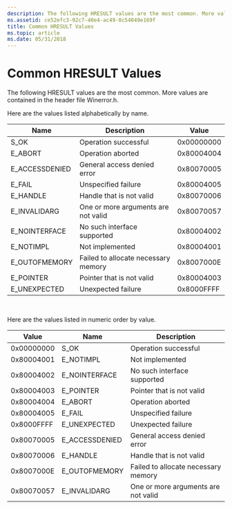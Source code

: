 ```yaml
---
description: The following HRESULT values are the most common. More values are contained in the header file Winerror.h.
ms.assetid: ce52efc3-92c7-40e4-ac49-0c54049e169f
title: Common HRESULT Values
ms.topic: article
ms.date: 05/31/2018
---
```


# Common HRESULT Values

The following HRESULT values are the most common. More values are contained in the header file Winerror.h.

Here are the values listed alphabetically by name.



| Name            | Description                         | Value      |
|-----------------|-------------------------------------|------------|
| S\_OK           | Operation successful                | 0x00000000 |
| E\_ABORT        | Operation aborted                   | 0x80004004 |
| E\_ACCESSDENIED | General access denied error         | 0x80070005 |
| E\_FAIL         | Unspecified failure                 | 0x80004005 |
| E\_HANDLE       | Handle that is not valid            | 0x80070006 |
| E\_INVALIDARG   | One or more arguments are not valid | 0x80070057 |
| E\_NOINTERFACE  | No such interface supported         | 0x80004002 |
| E\_NOTIMPL      | Not implemented                     | 0x80004001 |
| E\_OUTOFMEMORY  | Failed to allocate necessary memory | 0x8007000E |
| E\_POINTER      | Pointer that is not valid           | 0x80004003 |
| E\_UNEXPECTED   | Unexpected failure                  | 0x8000FFFF |



 

Here are the values listed in numeric order by value.



| Value      | Name            | Description                         |
|------------|-----------------|-------------------------------------|
| 0x00000000 | S\_OK           | Operation successful                |
| 0x80004001 | E\_NOTIMPL      | Not implemented                     |
| 0x80004002 | E\_NOINTERFACE  | No such interface supported         |
| 0x80004003 | E\_POINTER      | Pointer that is not valid           |
| 0x80004004 | E\_ABORT        | Operation aborted                   |
| 0x80004005 | E\_FAIL         | Unspecified failure                 |
| 0x8000FFFF | E\_UNEXPECTED   | Unexpected failure                  |
| 0x80070005 | E\_ACCESSDENIED | General access denied error         |
| 0x80070006 | E\_HANDLE       | Handle that is not valid            |
| 0x8007000E | E\_OUTOFMEMORY  | Failed to allocate necessary memory |
| 0x80070057 | E\_INVALIDARG   | One or more arguments are not valid |



 

 

 



